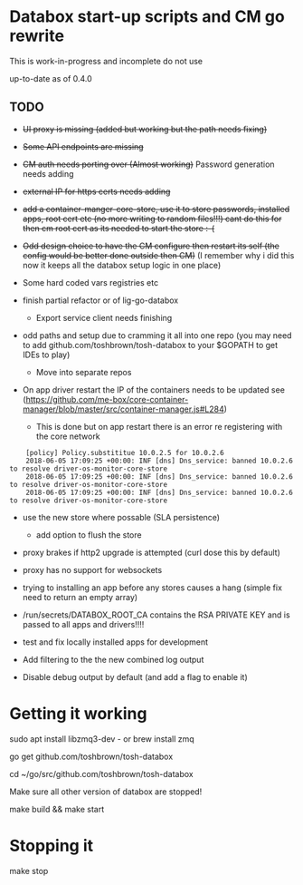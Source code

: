 # Databox start-up scripts and CM go rewrite

This is work-in-progress and incomplete do not use

up-to-date as of 0.4.0

## TODO

- ~~UI proxy is missing (added but working but the path needs fixing)~~
- ~~Some API endpoints are missing~~
- ~~CM auth needs porting over (Almost working)~~ Password generation needs adding
- ~~external IP for https certs needs adding~~
- ~~add a container-manger-core-store, use it to store passwords, installed apps, root cert etc (no more writing to random files!!!) cant do this for then cm root cert as its needed to start the store :-(~~
- ~~Odd design choice to have the CM configure then restart its self (the config would be better done outside then CM)~~ (I remember why i did this now it keeps all the databox setup logic in one place)

- Some hard coded vars registries etc

- finish partial refactor or of lig-go-databox
    - Export service client needs finishing

- odd paths and setup due to cramming it all into one repo (you may need to add github.com/toshbrown/tosh-databox to your $GOPATH to get IDEs to play)
    - Move into separate repos

- On app driver restart the IP of the containers needs to be updated see (https://github.com/me-box/core-container-manager/blob/master/src/container-manager.js#L284)
    - This is done but on app restart there is an error re registering with the core network
```
    [policy] Policy.substititue 10.0.2.5 for 10.0.2.6
    2018-06-05 17:09:25 +00:00: INF [dns] Dns_service: banned 10.0.2.6 to resolve driver-os-monitor-core-store
    2018-06-05 17:09:25 +00:00: INF [dns] Dns_service: banned 10.0.2.6 to resolve driver-os-monitor-core-store
    2018-06-05 17:09:25 +00:00: INF [dns] Dns_service: banned 10.0.2.6 to resolve driver-os-monitor-core-store
```
- use the new store where possable (SLA persistence)
    - add option to flush the store

- proxy brakes if http2 upgrade is attempted (curl dose this by default)
- proxy has no support for websockets
- trying to installing an app before any stores causes a hang (simple fix need to return an empty array)
- /run/secrets/DATABOX_ROOT_CA contains the RSA PRIVATE KEY and is passed to all apps and drivers!!!!

- test and fix locally installed apps for development

- Add filtering to the the new combined log output
- Disable debug output by default (and add a flag to enable it)


# Getting it working

sudo apt install libzmq3-dev - or brew install zmq

go get github.com/toshbrown/tosh-databox

cd ~/go/src/github.com/toshbrown/tosh-databox

Make sure all other version of databox are stopped!

make build && make start

# Stopping it

make stop